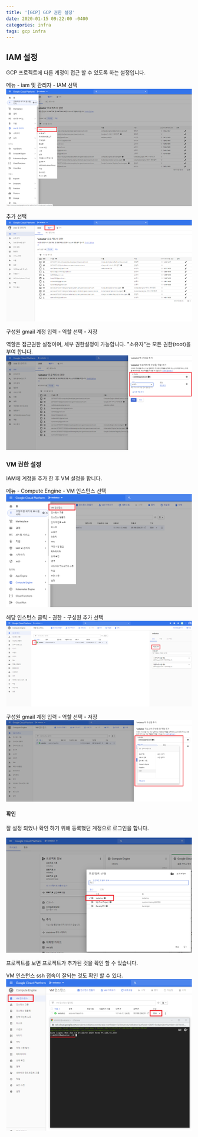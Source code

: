 ```yaml
---
title: '[GCP] GCP 권한 설정'
date: 2020-01-15 09:22:00 -0400
categories: infra
tags: gcp infra
---
```


## IAM 설정

GCP 프로젝트에 다른 계정이 접근 할 수 있도록 하는 설정입니다.

메뉴 - iam 및 관리자 - IAM 선택 ![iam_start](/assets/img/post/gcp/iam_start.PNG)

추가 선택 ![iam_2](/assets/img/post/gcp/iam_2.PNG)

구성원 gmail 계정 입력 - 역할 선택 - 저장

역할은 접근권한 설정이며, 세부 권한설정이 가능합니다. "소유자"는 모든 권한(root)을 부여 합니다. ![iam_3](/assets/img/post/gcp/iam_3.PNG)

### VM 권한 설정

IAM에 계정을 추가 한 후 VM 설정을 합니다.

메뉴 - Compute Engine - VM 인스턴스 선택 ![iam_4](/assets/img/post/gcp/iam_4.PNG)

해당 인스턴스 클릭 - 권한 - 구성원 추가 선택 ![iam_5](/assets/img/post/gcp/iam_5.PNG)

구성원 gmail 계정 입력 - 역할 선택 - 저장 ![iam_6](/assets/img/post/gcp/iam_6.PNG)

#### 확인

잘 설정 되었나 확인 하기 위해 등록했던 계정으로 로그인을 합니다.

![iam_7](/assets/img/post/gcp/iam_7.PNG)

프로젝트를 보면 프로젝트가 추가된 것을 확인 할 수 있습니다.

VM 인스턴스 ssh 접속이 잘되는 것도 확인 할 수 있다. ![iam_end](/assets/img/post/gcp/iam_end.PNG)
